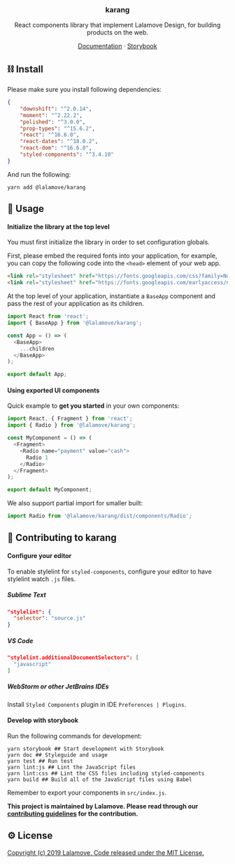 <h3 align="center">karang</h3>

<p align="center">
    React components library that implement Lalamove Design, for building products on the web.
</p>

<p align="center">
  <a href="https://ui.lalamove.com">Documentation</a>
  ·
  <a href="https://ui.lalamove.com/storybook">Storybook</a>
</p>

## ⛓ Install
Please make sure you install following dependencies:
```json
{
    "downshift": "^2.0.14",
    "moment": "^2.22.2",
    "polished": "^3.0.0",
    "prop-types": "^15.6.2",
    "react": "^16.6.0",
    "react-dates": "^18.0.2",
    "react-dom": "^16.6.0",
    "styled-components": "^3.4.10"
}
```

And run the following:

```console
yarn add @lalamove/karang
```

## 🔮 Usage
#### Initialize the library at the top level
You must first initialize the library in order to set configuration globals.

First, please embed the required fonts into your application, for example, you can copy the following code into the 
`<head>` element of your web app.
```html
<link rel="stylesheet" href="https://fonts.googleapis.com/css?family=Noto+Sans:400,700" />
<link rel="stylesheet" href="https://fonts.googleapis.com/earlyaccess/notosanstc.css" />
```

At the top level of your application, instantiate a `BaseApp` component and pass the rest of your application as its children.

```js
import React from 'react';
import { BaseApp } from '@lalamove/karang';

const App = () => (
  <BaseApp>
    ...children
  </BaseApp>
);

export default App;
```

#### Using exported UI components
Quick example to **get you started** in your own components:
```js
import React, { Fragment } from 'react';
import { Radio } from '@lalamove/karang';

const MyComponent = () => (
  <Fragment>
    <Radio name="payment" value="cash">
      Radio 1
    </Radio>
  </Fragment>
);

export default MyComponent;
```

We also support partial import for smaller built:
```js
import Radio from '@lalamove/karang/dist/components/Radio';
```
## 🎉 Contributing to karang

#### Configure your editor
To enable stylelint for `styled-components`, configure your editor to have stylelint watch `.js` files.

##### Sublime Text
```json
"stylelint": {
  "selector": "source.js"
}
```
##### VS Code
```json
"stylelint.additionalDocumentSelectors": [
  "javascript"
]
```
##### WebStorm or other JetBrains IDEs
Install `Styled Components` plugin in IDE `Preferences | Plugins`.

#### Develop with storybook
Run the following commands for development:
```console
yarn storybook ## Start development with Storybook
yarn doc ## Styleguide and usage
yarn test ## Run test
yarn lint:js ## Lint the JavaScript files
yarn lint:css ## Lint the CSS files including styled-components
yarn build ## Build all of the JavaScript files using Babel
```
Remember to export your components in `src/index.js`.

**This project is maintained by Lalamove. Please read through our [contributing guidelines](./CONTRIBUTING.md) for the contribution.**

## ⚙️ License
[Copyright (c) 2019 Lalamove. Code released under the MIT License.](./LICENSE.md)
